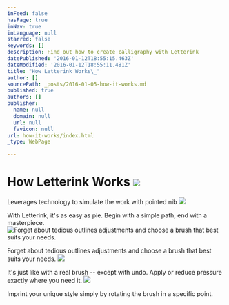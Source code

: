 ```yaml
---
inFeed: false
hasPage: true
inNav: true
inLanguage: null
starred: false
keywords: []
description: Find out how to create calligraphy with Letterink
datePublished: '2016-01-12T18:55:15.463Z'
dateModified: '2016-01-12T18:55:11.481Z'
title: "How Letterink Works\_"
author: []
sourcePath: _posts/2016-01-05-how-it-works.md
published: true
authors: []
publisher:
  name: null
  domain: null
  url: null
  favicon: null
url: how-it-works/index.html
_type: WebPage

---
```

# How Letterink Works ![](https://s3-us-west-2.amazonaws.com/the-grid-img/p/da5bbb9f8276df5ea3993c4753e0515c02c4fc9e.gif)

Leverages technology to simulate the work with pointed nib
![](https://s3-us-west-2.amazonaws.com/the-grid-img/p/abec5ef4e28e730280a3ea1db3916a6c32803425.png)

With Letterink, it's as easy as pie. Begin with a simple path, end with a masterpiece.
![Forget about tedious outlines adjustments and choose a brush that best suits your needs.](https://s3-us-west-2.amazonaws.com/the-grid-img/p/f793354219238395425917a936fe875cbc13459b.gif)

Forget about tedious outlines adjustments and choose a brush that best suits your needs.
![](https://s3-us-west-2.amazonaws.com/the-grid-img/p/71c27ffd3335bf9bf60f546d9f05ae473c4300e0.gif)

It's just like with a real brush -- except with undo. Apply or reduce pressure exactly where you need it.
![](https://s3-us-west-2.amazonaws.com/the-grid-img/p/fcd9fd346718f9a270f821be60bd58d6e2d0e617.gif)

Imprint your unique style simply by rotating the brush in a specific point.